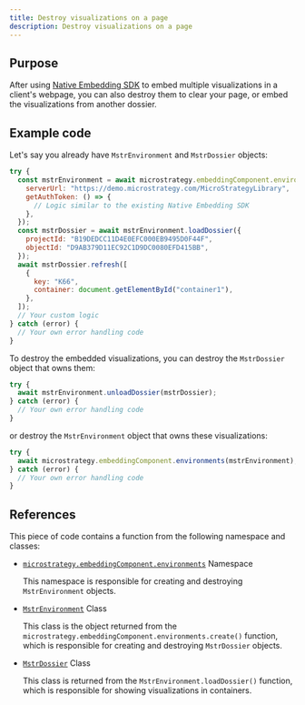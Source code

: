 ```yaml
---
title: Destroy visualizations on a page
description: Destroy visualizations on a page
---
```


<Available since="2021 Update 9 (May 2023)"/>

## Purpose

After using [Native Embedding SDK](embed-multiple-viz.md) to embed multiple visualizations in a client's webpage, you can also destroy them to clear your page, or embed the visualizations from another dossier.

## Example code

Let's say you already have `MstrEnvironment` and `MstrDossier` objects:

```js
try {
  const mstrEnvironment = await microstrategy.embeddingComponent.environments.create({
    serverUrl: "https://demo.microstrategy.com/MicroStrategyLibrary",
    getAuthToken: () => {
      // Logic similar to the existing Native Embedding SDK
    },
  });
  const mstrDossier = await mstrEnvironment.loadDossier({
    projectId: "B19DEDCC11D4E0EFC000EB9495D0F44F",
    objectId: "D9AB379D11EC92C1D9DC0080EFD415BB",
  });
  await mstrDossier.refresh([
    {
      key: "K66",
      container: document.getElementById("container1"),
    },
  ]);
  // Your custom logic
} catch (error) {
  // Your own error handling code
}
```

To destroy the embedded visualizations, you can destroy the `MstrDossier` object that owns them:

```js
try {
  await mstrEnvironment.unloadDossier(mstrDossier);
} catch (error) {
  // Your own error handling code
}
```

or destroy the `MstrEnvironment` object that owns these visualizations:

```js
try {
  await microstrategy.embeddingComponent.environments(mstrEnvironment);
} catch (error) {
  // Your own error handling code
}
```

## References

This piece of code contains a function from the following namespace and classes:

- [`microstrategy.embeddingComponent.environments`](embedding-components.md) Namespace

  This namespace is responsible for creating and destroying `MstrEnvironment` objects.

- [`MstrEnvironment`](mstr-environment.md) Class

  This class is the object returned from the `microstrategy.embeddingComponent.environments.create()` function, which is responsible for creating and destroying `MstrDossier` objects.

- [`MstrDossier`](mstr-dossier.md) Class

  This class is returned from the `MstrEnvironment.loadDossier()` function, which is responsible for showing visualizations in containers.
